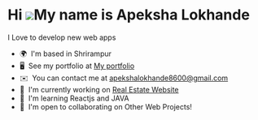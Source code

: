 Hi ![](https://user-images.githubusercontent.com/18350557/176309783-0785949b-9127-417c-8b55-ab5a4333674e.gif)My name is Apeksha Lokhande
=====================================================================================================================================

I Love to develop new web apps

* 🌍  I'm based in Shrirampur
* 🖥️  See my portfolio at [My portfolio](http://myapp.dev)
* ✉️  You can contact me at [apekshalokhande8600@gmail.com](mailto:apekshalokhande8600@gmail.com)
* 🚀  I'm currently working on [Real Estate Website](http://github.com/apekshaBL/MERN-ESTATE-WEBSITE)
* 🧠  I'm learning Reactjs and JAVA
* 🤝  I'm open to collaborating on Other Web Projects!


